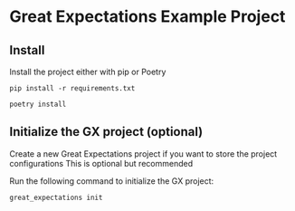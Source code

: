 # Great Expectations Example Project

## Install

Install the project either with pip or Poetry

`pip install -r requirements.txt`

`poetry install`

## Initialize the GX project (optional)

Create a new Great Expectations project if you want to store the project configurations
This is optional but recommended

Run the following command to initialize the GX project:

`great_expectations init` 